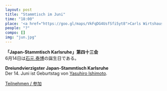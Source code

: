 ```yaml
---
layout: post
title: "Stammtisch im Juni"
time: "18:00"
place: '<a href="https://goo.gl/maps/VkFqDG4UsfSfi5yt8">Carls Wirtshaus</a>'
people: "?"
compo: []
img: "jun.jpg"
---
```



**「Japan-Stammtisch Karlsruhe」第四十三会**  
6月14日は[石元 泰博](https://ja.wikipedia.org/wiki/%E7%9F%B3%E5%85%83%E6%B3%B0%E5%8D%9A)の誕生日である。

**Dreiundvierzigster Japan-Stammtisch Karlsruhe**  
Der 14. Juni ist Geburtstag von [Yasuhiro Ishimoto](https://de.wikipedia.org/wiki/Yasuhiro_Ishimoto). 

[Teilnehmen / 参加](https://nuudel.digitalcourage.de/G7U5lI7Ths5QjryP)
